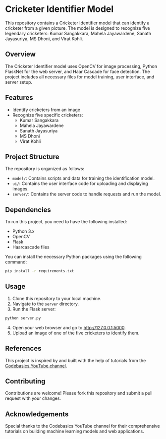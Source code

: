 # Cricketer Identifier Model

This repository contains a Cricketer Identifier model that can identify a cricketer from a given picture. The model is designed to recognize five legendary cricketers: Kumar Sangakkara, Mahela Jayawardene, Sanath Jayasuriya, MS Dhoni, and Virat Kohli. 

## Overview

The Cricketer Identifier model uses OpenCV for image processing, Python FlaskNet for the web server, and Haar Cascade for face detection. The project includes all necessary files for model training, user interface, and server setup.

## Features

- Identify cricketers from an image
- Recognize five specific cricketers:
  - Kumar Sangakkara
  - Mahela Jayawardene
  - Sanath Jayasuriya
  - MS Dhoni
  - Virat Kohli

## Project Structure

The repository is organized as follows:

- `model/`: Contains scripts and data for training the identification model.
- `ui/`: Contains the user interface code for uploading and displaying images.
- `server/`: Contains the server code to handle requests and run the model.

## Dependencies

To run this project, you need to have the following installed:

- Python 3.x
- OpenCV
- Flask
- Haarcascade files

You can install the necessary Python packages using the following command:

```bash
pip install -r requirements.txt
```

## Usage

1. Clone this repository to your local machine.
2. Navigate to the `server` directory.
3. Run the Flask server:

```bash
python server.py
```
4. Open your web browser and go to http://127.0.0.1:5000.
5. Upload an image of one of the five cricketers to identify them.

## References

This project is inspired by and built with the help of tutorials from the [Codebasics YouTube channel](https://www.youtube.com/@codebasics).

## Contributing

Contributions are welcome! Please fork this repository and submit a pull request with your changes.

## Acknowledgements

Special thanks to the Codebasics YouTube channel for their comprehensive tutorials on building machine learning models and web applications.
